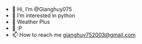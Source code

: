 - 👋 Hi, I’m @Gianghuy075
- 👀 I’m interested in python
- 🌱 Weather Plus
- 💞️ :P
- 📫 How to reach me gianghuy752003@gmail.com

<!---
Gianghuy075/Gianghuy075 is a ✨ special ✨ repository because its `README.md` (this file) appears on your GitHub profile.
You can click the Preview link to take a look at your changes.
--->
